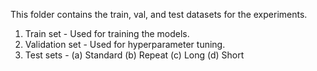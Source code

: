 This folder contains the train, val, and test datasets for the experiments. 

1. Train set - Used for training the models. 
2. Validation set - Used for hyperparameter tuning.
3. Test sets - (a) Standard (b) Repeat (c) Long (d) Short


